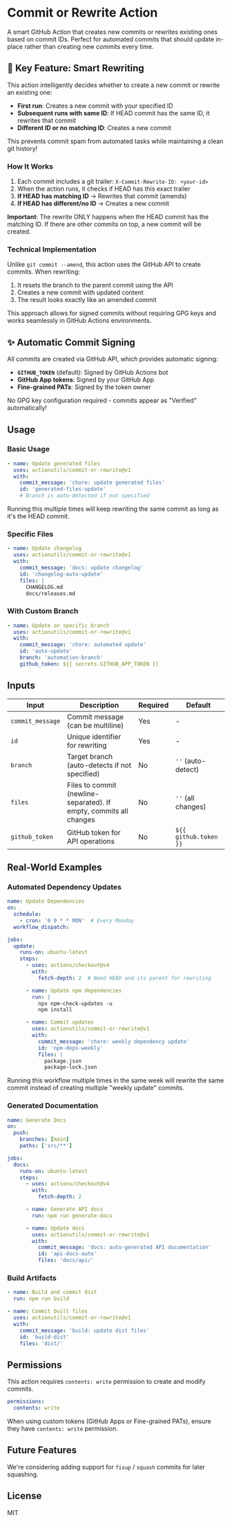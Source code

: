 # Commit or Rewrite Action

A smart GitHub Action that creates new commits or rewrites existing ones based on commit IDs. Perfect for automated commits that should update in-place rather than creating new commits every time.

## 🎯 Key Feature: Smart Rewriting

This action intelligently decides whether to create a new commit or rewrite an existing one:

- **First run**: Creates a new commit with your specified ID
- **Subsequent runs with same ID**: If HEAD commit has the same ID, it rewrites that commit
- **Different ID or no matching ID**: Creates a new commit

This prevents commit spam from automated tasks while maintaining a clean git history!

### How It Works

1. Each commit includes a git trailer: `X-Commit-Rewrite-ID: <your-id>`
2. When the action runs, it checks if HEAD has this exact trailer
3. **If HEAD has matching ID** → Rewrites that commit (amends)
4. **If HEAD has different/no ID** → Creates a new commit

**Important**: The rewrite ONLY happens when the HEAD commit has the matching ID. If there are other commits on top, a new commit will be created.

### Technical Implementation

Unlike `git commit --amend`, this action uses the GitHub API to create commits. When rewriting:
1. It resets the branch to the parent commit using the API
2. Creates a new commit with updated content
3. The result looks exactly like an amended commit

This approach allows for signed commits without requiring GPG keys and works seamlessly in GitHub Actions environments.

## ✨ Automatic Commit Signing

All commits are created via GitHub API, which provides automatic signing:
- **`GITHUB_TOKEN`** (default): Signed by GitHub Actions bot
- **GitHub App tokens**: Signed by your GitHub App
- **Fine-grained PATs**: Signed by the token owner

No GPG key configuration required - commits appear as "Verified" automatically!

## Usage

### Basic Usage

```yaml
- name: Update generated files
  uses: actionutils/commit-or-rewrite@v1
  with:
    commit_message: 'chore: update generated files'
    id: 'generated-files-update'
    # Branch is auto-detected if not specified
```

Running this multiple times will keep rewriting the same commit as long as it's the HEAD commit.

### Specific Files

```yaml
- name: Update changelog
  uses: actionutils/commit-or-rewrite@v1
  with:
    commit_message: 'docs: update changelog'
    id: 'changelog-auto-update'
    files: |
      CHANGELOG.md
      docs/releases.md
```

### With Custom Branch

```yaml
- name: Update on specific branch
  uses: actionutils/commit-or-rewrite@v1
  with:
    commit_message: 'chore: automated update'
    id: 'auto-update'
    branch: 'automation-branch'
    github_token: ${{ secrets.GITHUB_APP_TOKEN }}
```

## Inputs

| Input | Description | Required | Default |
|-------|-------------|----------|---------|
| `commit_message` | Commit message (can be multiline) | Yes | - |
| `id` | Unique identifier for rewriting | Yes | - |
| `branch` | Target branch (auto-detects if not specified) | No | `''` (auto-detect) |
| `files` | Files to commit (newline-separated). If empty, commits all changes | No | `''` (all changes) |
| `github_token` | GitHub token for API operations | No | `${{ github.token }}` |

## Real-World Examples

### Automated Dependency Updates

```yaml
name: Update Dependencies
on:
  schedule:
    - cron: '0 0 * * MON'  # Every Monday
  workflow_dispatch:

jobs:
  update:
    runs-on: ubuntu-latest
    steps:
      - uses: actions/checkout@v4
        with:
          fetch-depth: 2  # Need HEAD and its parent for rewriting

      - name: Update npm dependencies
        run: |
          npx npm-check-updates -u
          npm install

      - name: Commit updates
        uses: actionutils/commit-or-rewrite@v1
        with:
          commit_message: 'chore: weekly dependency update'
          id: 'npm-deps-weekly'
          files: |
            package.json
            package-lock.json
```

Running this workflow multiple times in the same week will rewrite the same commit instead of creating multiple "weekly update" commits.

### Generated Documentation

```yaml
name: Generate Docs
on:
  push:
    branches: [main]
    paths: ['src/**']

jobs:
  docs:
    runs-on: ubuntu-latest
    steps:
      - uses: actions/checkout@v4
        with:
          fetch-depth: 2

      - name: Generate API docs
        run: npm run generate-docs

      - name: Update docs
        uses: actionutils/commit-or-rewrite@v1
        with:
          commit_message: 'docs: auto-generated API documentation'
          id: 'api-docs-auto'
          files: 'docs/api/'
```

### Build Artifacts

```yaml
- name: Build and commit dist
  run: npm run build

- name: Commit built files
  uses: actionutils/commit-or-rewrite@v1
  with:
    commit_message: 'build: update dist files'
    id: 'build-dist'
    files: 'dist/'
```

## Permissions

This action requires `contents: write` permission to create and modify commits.

```yaml
permissions:
  contents: write
```

When using custom tokens (GitHub Apps or Fine-grained PATs), ensure they have `contents: write` permission.

## Future Features

We're considering adding support for `fixup` / `squash` commits for later squashing.

## License

MIT
